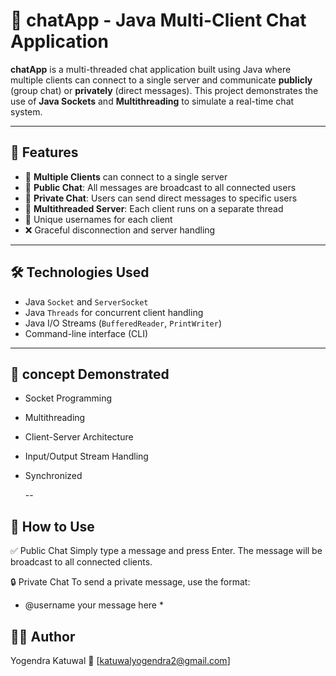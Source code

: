 # 💬 chatApp - Java Multi-Client Chat Application

**chatApp** is a multi-threaded chat application built using Java where multiple clients can connect to a single server and communicate **publicly** (group chat) or **privately** (direct messages). This project demonstrates the use of **Java Sockets** and **Multithreading** to simulate a real-time chat system.

---

## 📌 Features

- 📡 **Multiple Clients** can connect to a single server
- 💬 **Public Chat**: All messages are broadcast to all connected users
- 🔐 **Private Chat**: Users can send direct messages to specific users
- 🧵 **Multithreaded Server**: Each client runs on a separate thread
- 👤 Unique usernames for each client
- ❌ Graceful disconnection and server handling

---

## 🛠️ Technologies Used

- Java `Socket` and `ServerSocket`
- Java `Threads` for concurrent client handling
- Java I/O Streams (`BufferedReader`, `PrintWriter`)
- Command-line interface (CLI)

---

## 📁 concept Demonstrated

- Socket Programming
- Multithreading
- Client-Server Architecture
- Input/Output Stream Handling
- Synchronized 

  --
  
## 💬 How to Use
✅ Public Chat
Simply type a message and press Enter. The message will be broadcast to all connected clients.

🔒 Private Chat
To send a private message, use the format:
* @username your message here *


## 👨‍💻 Author
Yogendra Katuwal
📧 [katuwalyogendra2@gmail.com]
